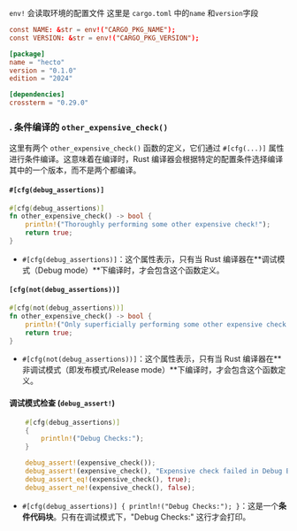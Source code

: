 `env!` 会读取环境的配置文件 这里是 `cargo.toml` 中的`name`  和`version`字段

```toml
const NAME: &str = env!("CARGO_PKG_NAME");
const VERSION: &str = env!("CARGO_PKG_VERSION");
```

```toml
[package]
name = "hecto"
version = "0.1.0"
edition = "2024"

[dependencies]
crossterm = "0.29.0"
```



### . 条件编译的 `other_expensive_check()`



这里有两个 `other_expensive_check()` 函数的定义，它们通过 `#[cfg(...)]` 属性进行条件编译。这意味着在编译时，Rust 编译器会根据特定的配置条件选择编译其中的一个版本，而不是两个都编译。



#### `#[cfg(debug_assertions)]`

```rust
#[cfg(debug_assertions)]
fn other_expensive_check() -> bool {
    println!("Thoroughly performing some other expensive check!");
    return true;
}
```

- `#[cfg(debug_assertions)]`：这个属性表示，只有当 Rust 编译器在**调试模式（Debug mode）**下编译时，才会包含这个函数定义。



#### `[cfg(not(debug_assertions))]`

```rust
#[cfg(not(debug_assertions))]
fn other_expensive_check() -> bool {
    println!("Only superficially performing some other expensive check!");
    return true;
}
```

- `#[cfg(not(debug_assertions))]`：这个属性表示，只有当 Rust 编译器在**非调试模式（即发布模式/Release mode）**下编译时，才会包含这个函数定义。





#### 调试模式检查 (`debug_assert!`)

```rust
    #[cfg(debug_assertions)]
    {
        println!("Debug Checks:");
    }

    debug_assert!(expensive_check());
    debug_assert!(expensive_check(), "Expensive check failed in Debug Build!");
    debug_assert_eq!(expensive_check(), true);
    debug_assert_ne!(expensive_check(), false);
```

- `#[cfg(debug_assertions)] { println!("Debug Checks:"); }`：这是一个**条件代码块**。只有在调试模式下，"Debug Checks:" 这行才会打印。